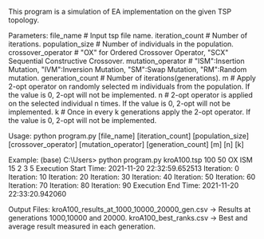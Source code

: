 This program is a simulation of EA implementation on the given TSP topology. 


Parameters:
file_name          # Input tsp file name.
iteration_count    # Number of iterations.
population_size    # Number of individuals in the population.
crossover_operator # "OX" for Ordered Crossover Operator, "SCX" Sequential Constructive Crossover.
mutation_operator  # "ISM":Insertion Mutation, "IVM":Inversion Mutation, "SM":Swap Mutation, "RM":Random mutation.
generation_count   # Number of iterations(generations).
m                  # Apply 2-opt operator on randomly selected m individuals from the population. If the value is 0, 2-opt will not be implemented.
n                  # 2-opt operator is applied on the selected individual n times. If the value is 0, 2-opt will not be implemented. 
k                  # Once in every k generations apply the 2-opt operator. If the value is 0, 2-opt will not be implemented.



Usage:
python program.py [file_name] [iteration_count] [population_size] [crossover_operator] [mutation_operator] [generation_count] [m] [n] [k]



Example:
(base) C:\Users> python program.py kroA100.tsp 100 50 OX ISM 15 2 3 5
Execution Start Time: 2021-11-20 22:32:59.652513
Iteration: 0
Iteration: 10
Iteration: 20
Iteration: 30
Iteration: 40
Iteration: 50
Iteration: 60
Iteration: 70
Iteration: 80
Iteration: 90
Execution End Time: 2021-11-20 22:33:20.942060

Output Files:
kroA100_results_at_1000_10000_20000_gen.csv     -> Results at generations 1000,10000 and 20000.
kroA100_best_ranks.csv                          -> Best and average result measured in each generation. 
